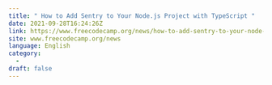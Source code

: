 ```yaml
---
title: " How to Add Sentry to Your Node.js Project with TypeScript "
date: 2021-09-28T16:24:26Z
link: https://www.freecodecamp.org/news/how-to-add-sentry-to-your-node-js-project-with-typescript/?utm_medium=RSS&utm_source=news.12bit.vn
site: www.freecodecamp.org/news
language: English
category:
  -   
draft: false
---
```

